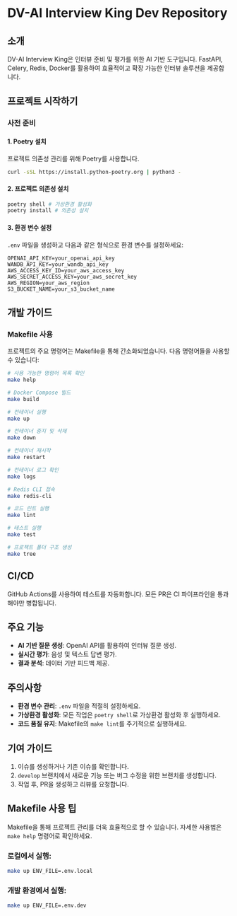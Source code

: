 # DV-AI Interview King Dev Repository

## 소개

DV-AI Interview King은 인터뷰 준비 및 평가를 위한 AI 기반 도구입니다. FastAPI, Celery, Redis, Docker를 활용하여 효율적이고 확장 가능한 인터뷰 솔루션을 제공합니다.

## 프로젝트 시작하기

### 사전 준비

#### 1. Poetry 설치

프로젝트 의존성 관리를 위해 Poetry를 사용합니다.

```bash
curl -sSL https://install.python-poetry.org | python3 -
```

#### 2. 프로젝트 의존성 설치

```bash
poetry shell # 가상환경 활성화
poetry install # 의존성 설치
```

#### 3. 환경 변수 설정

`.env` 파일을 생성하고 다음과 같은 형식으로 환경 변수를 설정하세요:

```env
OPENAI_API_KEY=your_openai_api_key
WANDB_API_KEY=your_wandb_api_key
AWS_ACCESS_KEY_ID=your_aws_access_key
AWS_SECRET_ACCESS_KEY=your_aws_secret_key
AWS_REGION=your_aws_region
S3_BUCKET_NAME=your_s3_bucket_name
```

## 개발 가이드

### Makefile 사용

프로젝트의 주요 명령어는 Makefile을 통해 간소화되었습니다. 다음 명령어들을 사용할 수 있습니다:

```bash
# 사용 가능한 명령어 목록 확인
make help

# Docker Compose 빌드
make build

# 컨테이너 실행
make up

# 컨테이너 중지 및 삭제
make down

# 컨테이너 재시작
make restart

# 컨테이너 로그 확인
make logs

# Redis CLI 접속
make redis-cli

# 코드 린트 실행
make lint

# 테스트 실행
make test

# 프로젝트 폴더 구조 생성
make tree
```

## CI/CD

GitHub Actions를 사용하여 테스트를 자동화합니다. 모든 PR은 CI 파이프라인을 통과해야만 병합됩니다.

## 주요 기능

- **AI 기반 질문 생성**: OpenAI API를 활용하여 인터뷰 질문 생성.
- **실시간 평가**: 음성 및 텍스트 답변 평가.
- **결과 분석**: 데이터 기반 피드백 제공.

## 주의사항

- **환경 변수 관리**: `.env` 파일을 적절히 설정하세요.
- **가상환경 활성화**: 모든 작업은 `poetry shell`로 가상환경 활성화 후 실행하세요.
- **코드 품질 유지**: Makefile의 `make lint`를 주기적으로 실행하세요.

## 기여 가이드

1. 이슈를 생성하거나 기존 이슈를 확인합니다.
2. `develop` 브랜치에서 새로운 기능 또는 버그 수정을 위한 브랜치를 생성합니다.
3. 작업 후, PR을 생성하고 리뷰를 요청합니다.

## Makefile 사용 팁

Makefile을 통해 프로젝트 관리를 더욱 효율적으로 할 수 있습니다. 자세한 사용법은 `make help` 명령어로 확인하세요.

### 로컬에서 실행:

```bash
make up ENV_FILE=.env.local
```

### 개발 환경에서 실행:

```bash
make up ENV_FILE=.env.dev
```
